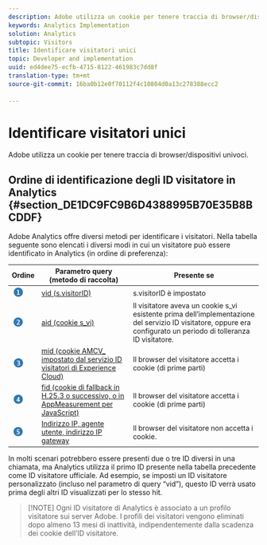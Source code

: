 ```yaml
---
description: Adobe utilizza un cookie per tenere traccia di browser/dispositivi univoci.
keywords: Analytics Implementation
solution: Analytics
subtopic: Visitors
title: Identificare visitatori unici
topic: Developer and implementation
uuid: ed4dee75-ecfb-4715-8122-461983c7dd8f
translation-type: tm+mt
source-git-commit: 16ba0b12e0f70112f4c10804d0a13c278388ecc2

---
```



# Identificare visitatori unici

Adobe utilizza un cookie per tenere traccia di browser/dispositivi univoci.

## Ordine di identificazione degli ID visitatore in Analytics {#section_DE1DC9FC9B6D4388995B70E35B8BCDDF}

Adobe Analytics offre diversi metodi per identificare i visitatori. Nella tabella seguente sono elencati i diversi modi in cui un visitatore può essere identificato in Analytics (in ordine di preferenza):

| Ordine | Parametro query (metodo di raccolta) | Presente se |
|---|---|---|
| ![](assets/step1_icon.png) | [vid (s.visitorID)](/help/implement/js-implementation/c-unique-visitors/visid-custom.md) | s.visitorID è impostato |
| ![](assets/step2_icon.png) | [aid (cookie s_vi)](/help/implement/js-implementation/c-unique-visitors/visid-analytics.md) | Il visitatore aveva un cookie s_vi esistente prima dell’implementazione del servizio ID visitatore, oppure era configurato un periodo di tolleranza ID visitatore. |
| ![](assets/step3_icon.png) | [mid (cookie AMCV_ impostato dal servizio ID visitatori di Experience Cloud)](https://marketing.adobe.com/resources/help/en_US/mcvid/) | Il browser del visitatore accetta i cookie (di prime parti) |
| ![](assets/step4_icon.png) | [fid (cookie di fallback in H.25.3 o successivo, o in AppMeasurement per JavaScript)](/help/implement/js-implementation/c-unique-visitors/visid-fallback.md) | Il browser del visitatore accetta i cookie (di prime parti) |
| ![](assets/step5_icon.png) | [Indirizzo IP, agente utente, indirizzo IP gateway](/help/implement/js-implementation/c-unique-visitors/visid-fallback.md#section_104819D74C594ECE879144FCC5DEF4BF) | Il browser del visitatore non accetta i cookie. |

In molti scenari potrebbero essere presenti due o tre ID diversi in una chiamata, ma Analytics utilizza il primo ID presente nella tabella precedente come ID visitatore ufficiale. Ad esempio, se imposti un ID visitatore personalizzato (incluso nel parametro di query “vid”), questo ID verrà usato prima degli altri ID visualizzati per lo stesso hit.

> [!NOTE] Ogni ID visitatore di Analytics è associato a un profilo visitatore sui server Adobe. I profili dei visitatori vengono eliminati dopo almeno 13 mesi di inattività, indipendentemente dalla scadenza dei cookie dell’ID visitatore.
